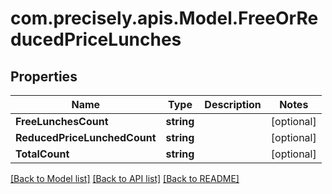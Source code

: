 
# com.precisely.apis.Model.FreeOrReducedPriceLunches

## Properties

Name | Type | Description | Notes
------------ | ------------- | ------------- | -------------
**FreeLunchesCount** | **string** |  | [optional] 
**ReducedPriceLunchedCount** | **string** |  | [optional] 
**TotalCount** | **string** |  | [optional] 

[[Back to Model list]](../README.md#documentation-for-models)
[[Back to API list]](../README.md#documentation-for-api-endpoints)
[[Back to README]](../README.md)

